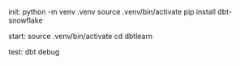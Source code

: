 init:
python -m venv .venv
source .venv/bin/activate
pip install dbt-snowflake


start:
source .venv/bin/activate
cd dbtlearn

test:
dbt debug